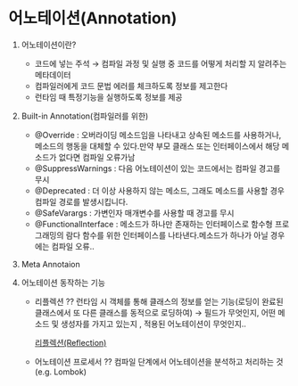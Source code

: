 # 어노테이션(Annotation)

1. 어노테이션이란?
    - 코드에 넣는 주석 → 컴파일 과정 및 실행 중 코드를 어떻게 처리할 지 알려주는 메타데이터
    - 컴파일러에게 코드 문법 에러를 체크하도록 정보를 제고한다
    - 런타임 때 특정기능을 실행하도록 정보를 제공
    
2. Built-in Annotation(컴파일러를 위한)
    - @Override : 오버라이딩 메소드임을 나타내고 상속된 메소드를 사용하거나, 메소드의 행동을 대체할 수 있다.만약 부모 클래스 또는 인터페이스에서 해당 메소드가 없다면 컴파일 오류가남
    - @SuppressWarnings : 다음 어노테이션이 있는 코드에서는 컴파일 경고를 무시
    - @Deprecated : 더 이상 사용하지 않는 메소드, 그래도 메소드를 사용할 경우 컴파일 경로를 발생시킵니다.
    - @SafeVarargs : 가변인자 매개변수를 사용할 때 경고를 무시
    - @FunctionalInterface : 메소드가 하나만 존재하는 인터페이스로 함수형 프로그래밍의 람다 함수를 위한 인터페이스를 나타낸다.메소드가 하나가 아닐 경우에는 컴파일 오류..
    
3. Meta Annotaion
    
    
4. 어노테이션 동작하는 기능
    - 리플렉션 ?? 런타임 시 객체를 통해 클래스의 정보를 얻는 기능(로딩이 완료된 클래스에서 또 다른 클래스를 동적으로 로딩하여)
    → 필드가 무엇인지, 어떤 메소드 및 생성자를 가지고 있는지 , 적용된 어노테이션이 무엇인지..
        
        [리플렉션(Reflection)](%E1%84%85%E1%85%B5%E1%84%91%E1%85%B3%E1%86%AF%E1%84%85%E1%85%A6%E1%86%A8%E1%84%89%E1%85%A7%204ab83.md) 
        
    - 어노테이션 프로세서 ?? 컴파일 단계에서 어노테이션을 분석하고 처리하는 것(e.g. Lombok)